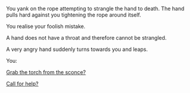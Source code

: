 You yank on the rope attempting to strangle the hand to death.
The hand pulls hard against you tightening the rope around itself.

You realise your foolish mistake.

A hand does not have a throat and therefore cannot be strangled.

A very angry hand suddenly turns towards you and leaps.

You:

[Grab the torch from the sconce?](../strangle/torch/torch.md)

[Call for help?](../strangle/help/help.md)

